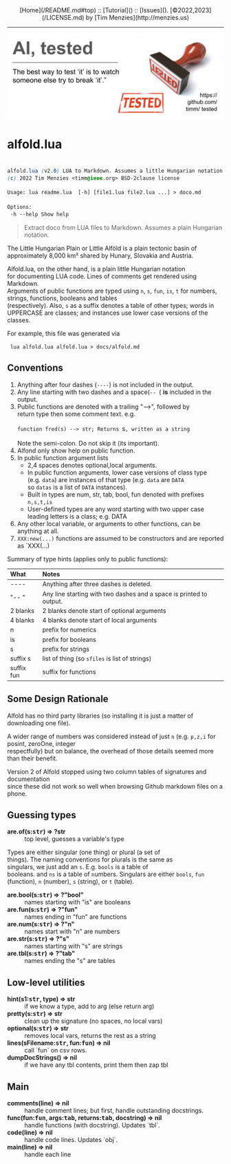 &nbsp;<p><a name=top></a>
<center>
[Home](/README.md#top) :: [Tutorial]() :: [Issues](). [&copy;2022,2023](/LICENSE.md) by [Tim Menzies](http://menzies.us)<hr>
<img  src="/docs/img/banner.png">
</center>



# alfold.lua

```css
  
alfold.lua (v2.0) LUA to Markdown. Assumes a little Hungarian notation.
(c) 2022 Tim Menzies <timm@ieee.org> BSD-2clause license

Usage: lua readme.lua  [-h] [file1.lua file2.lua ...] > doco.md

Options:
 -h --help Show help 
```
 
> Extract doco from LUA files to Markdown. Assumes a plain Hungarian notation.	
 	
The Little Hungarian Plain or Little Alföld is a plain tectonic	
basin of approximately 8,000 km² shared by Hunary, Slovakia and	
Austria.	
  	
Alfold.lua, on the other hand,  is  a plain little Hungarian notation	
for documenting LUA code. Lines of comments get rendered using Markdown.	
Arguments of public functions are typed using  `n`, `s`, `fun`,	
`is`, `t` for numbers, strings, functions, booleans and tables	
(respectively).  Also, `s` as a suffix denotes a table of other	
types;  words in UPPERCASE are classes; and instances use lower	
case versions of the classes.	
       	
For example, this file was generated via	
 	
     lua alfold.lua alfold.lua > docs/alfold.md	
 	
## Conventions	
 	
1. Anything after four dashes (`----`) is not included in the output.	
2. Any line starting with two dashes and a space(`-- `( **is** included in the output.	
3. Public functions are denoted with a  trailing "-->", followed by 	
   return type then some comment text. e.g.<br> 	
   `function fred(s) --> str; Returns `s`, written as a string`<br>   	
   Note the semi-colon. Do not skip it (its important).	
4. Alfond only show help on public function.	
5. In public function argument lists	
    - 2,4 spaces denotes optional,local arguments.	
    - In public function arguments, lower case versions of class type 	
      (e.g. `data`) are instances of that type (e.g.  `data` are `DATA` 	
      so `datas` is a list of `DATA` instances).	
    - Built in types are num, str, tab, bool, fun denoted with prefixes `n,s,t,is`	
    - User-defined types are any word starting with two upper case 	
      leading letters is a class; e.g. DATA	
6. Any other local variable, or arguments to other functions, can be anything at all.	
7. `XXX:new(...)` functions are assumed to be constructors and are reported as `XXX(...)	
 	
Summary of type hints (applies only to public functions):	
 	
What        | Notes                                                                            	
:-----------|:------------------------------------------------------------------	
----        | Anything after three dashes is deleted.	
"-- "       | Any line starting with two dashes and a space is printed to output.	
2 blanks    | 2 blanks denote start of optional arguments 	
4 blanks    | 4 blanks denote start of local arguments   	
n           | prefix for numerics                       	
is          | prefix for booleans                   	
s           | prefix for strings                   	
suffix s    | list of thing (so `sfiles` is list of strings)	
suffix fun  | suffix for functions                                            	
 	
## Some Design Rationale	
  	
Alfold has no third party libraries (so installing it is just a matter of downloading one file).	
   	
A wider range of numbers was considered instead of just `n` (e.g. `p,z,i` for posint, zeroOne, integer 	
respectfully) but on balance, the overhead of those details seemed more than their benefit.	
   	
Version 2 of Alfold stopped using two column tables of signatures and documentation 	
since these did not work so well when browsing Github markdown files on a phone.	
## Guessing types	

<dl>
<dt><b> are.of(s:<tt>str</tt>) &rArr;  ?str </b></dt><dd>   top level, guesses a variable's type </dd>
</dl>

Types are either singular (one thing) or plural (a set of	
things). The naming conventions for plurals is the same as	
singulars, we just add an `s`. E.g. `bools` is a table of	
booleans. and `ns` is a table of `n`umbers.	
Singulars are either `bools`, `fun` (function),	
`n` (number), `s` (string), or `t` (table).	

<dl>
<dt><b> are.bool(s:<tt>str</tt>) &rArr;  ?"bool" </b></dt><dd>  names starting with "is" are booleans </dd>
<dt><b> are.fun(s:<tt>str</tt>) &rArr;  ?"fun" </b></dt><dd>  names ending in "fun" are functions </dd>
<dt><b> are.num(s:<tt>str</tt>) &rArr;  ?"n" </b></dt><dd>  names start with "n" are numbers  </dd>
<dt><b> are.str(s:<tt>str</tt>) &rArr;  ?"s" </b></dt><dd>  names starting with "s" are strings </dd>
<dt><b> are.tbl(s:<tt>str</tt>) &rArr;  ?"tab" </b></dt><dd>  names ending the "s" are tables </dd>
</dl>

## Low-level utilities	

<dl>
<dt><b> hint(s1:<tt>str</tt>, type) &rArr;  str </b></dt><dd>  if we know a type, add to arg (else return arg) </dd>
<dt><b> pretty(s:<tt>str</tt>) &rArr;  str </b></dt><dd>  clean up the signature (no spaces, no local vars) </dd>
<dt><b> optional(s:<tt>str</tt>) &rArr;  str </b></dt><dd>  removes local vars, returns the rest as a string </dd>
<dt><b> lines(sFilename:<tt>str</tt>,  fun:<tt>fun</tt>) &rArr;  nil </b></dt><dd>  call `fun` on csv rows. </dd>
<dt><b> dumpDocStrings() &rArr;  nil </b></dt><dd>  if we have any tbl contents, print them then zap tbl </dd>
</dl>

## Main	

<dl>
<dt><b> comments(line) &rArr;  nil </b></dt><dd>  handle comment lines; but first, handle outstanding docstrings. </dd>
<dt><b> func(fun:<tt>fun</tt>, args:<tt>tab</tt>, returns:<tt>tab</tt>, docstring) &rArr;  nil </b></dt><dd>  handle functions (with docstring). Updates `tbl`. </dd>
<dt><b> code(line) &rArr;  nil </b></dt><dd>  handle code lines. Updates `obj`. </dd>
<dt><b> main(line) &rArr;  nil </b></dt><dd>  handle each line </dd>
</dl>

